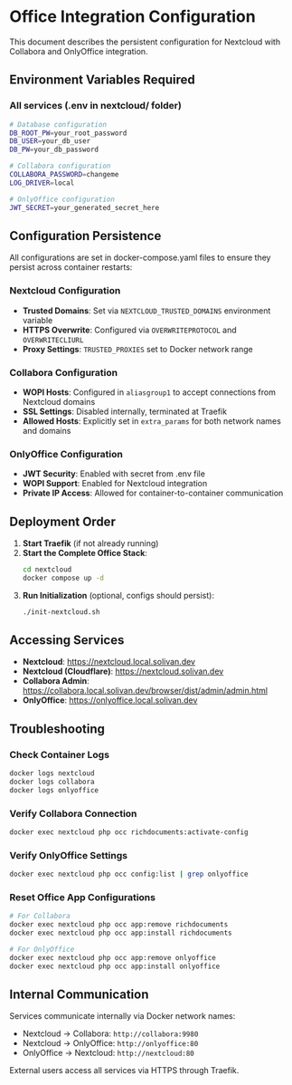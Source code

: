 # Office Integration Configuration

This document describes the persistent configuration for Nextcloud with Collabora and OnlyOffice integration.

## Environment Variables Required

### All services (.env in nextcloud/ folder)
```bash
# Database configuration
DB_ROOT_PW=your_root_password
DB_USER=your_db_user
DB_PW=your_db_password

# Collabora configuration
COLLABORA_PASSWORD=changeme
LOG_DRIVER=local

# OnlyOffice configuration
JWT_SECRET=your_generated_secret_here
```

## Configuration Persistence

All configurations are set in docker-compose.yaml files to ensure they persist across container restarts:

### Nextcloud Configuration
- **Trusted Domains**: Set via `NEXTCLOUD_TRUSTED_DOMAINS` environment variable
- **HTTPS Overwrite**: Configured via `OVERWRITEPROTOCOL` and `OVERWRITECLIURL`
- **Proxy Settings**: `TRUSTED_PROXIES` set to Docker network range

### Collabora Configuration
- **WOPI Hosts**: Configured in `aliasgroup1` to accept connections from Nextcloud domains
- **SSL Settings**: Disabled internally, terminated at Traefik
- **Allowed Hosts**: Explicitly set in `extra_params` for both network names and domains

### OnlyOffice Configuration
- **JWT Security**: Enabled with secret from .env file
- **WOPI Support**: Enabled for Nextcloud integration
- **Private IP Access**: Allowed for container-to-container communication

## Deployment Order

1. **Start Traefik** (if not already running)
2. **Start the Complete Office Stack**:
   ```bash
   cd nextcloud
   docker compose up -d
   ```
3. **Run Initialization** (optional, configs should persist):
   ```bash
   ./init-nextcloud.sh
   ```

## Accessing Services

- **Nextcloud**: https://nextcloud.local.solivan.dev
- **Nextcloud (Cloudflare)**: https://nextcloud.solivan.dev
- **Collabora Admin**: https://collabora.local.solivan.dev/browser/dist/admin/admin.html
- **OnlyOffice**: https://onlyoffice.local.solivan.dev

## Troubleshooting

### Check Container Logs
```bash
docker logs nextcloud
docker logs collabora
docker logs onlyoffice
```

### Verify Collabora Connection
```bash
docker exec nextcloud php occ richdocuments:activate-config
```

### Verify OnlyOffice Settings
```bash
docker exec nextcloud php occ config:list | grep onlyoffice
```

### Reset Office App Configurations
```bash
# For Collabora
docker exec nextcloud php occ app:remove richdocuments
docker exec nextcloud php occ app:install richdocuments

# For OnlyOffice
docker exec nextcloud php occ app:remove onlyoffice
docker exec nextcloud php occ app:install onlyoffice
```

## Internal Communication

Services communicate internally via Docker network names:
- Nextcloud → Collabora: `http://collabora:9980`
- Nextcloud → OnlyOffice: `http://onlyoffice:80`
- OnlyOffice → Nextcloud: `http://nextcloud:80`

External users access all services via HTTPS through Traefik.